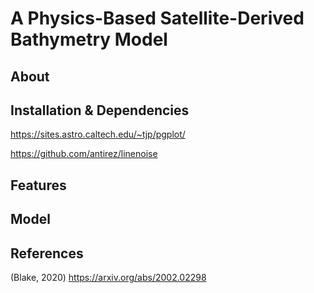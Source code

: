 # A Physics-Based Satellite-Derived Bathymetry Model


## About


## Installation & Dependencies 

https://sites.astro.caltech.edu/~tjp/pgplot/

https://github.com/antirez/linenoise

## Features 


## Model 


## References

(Blake, 2020) https://arxiv.org/abs/2002.02298

